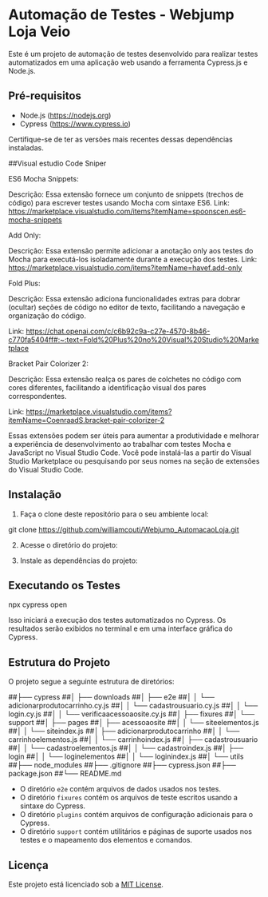# Automação de Testes - Webjump Loja Veio

Este é um projeto de automação de testes desenvolvido para realizar testes automatizados em uma aplicação web usando a ferramenta Cypress.js e Node.js.

## Pré-requisitos

- Node.js (https://nodejs.org)
- Cypress (https://www.cypress.io)

Certifique-se de ter as versões mais recentes dessas dependências instaladas.

##Visual estudio Code Sniper

ES6 Mocha Snippets:

Descrição: Essa extensão fornece um conjunto de snippets (trechos de código) para escrever testes usando Mocha com sintaxe ES6.
Link: https://marketplace.visualstudio.com/items?itemName=spoonscen.es6-mocha-snippets

Add Only:

Descrição: Essa extensão permite adicionar a anotação only aos testes do Mocha para executá-los isoladamente durante a execução dos testes.
Link: https://marketplace.visualstudio.com/items?itemName=havef.add-only

Fold Plus:

Descrição: Essa extensão adiciona funcionalidades extras para dobrar (ocultar) seções de código no editor de texto, facilitando a navegação e organização do código.

Link: https://chat.openai.com/c/c6b92c9a-c27e-4570-8b46-c770fa5404ff#:~:text=Fold%20Plus%20no%20Visual%20Studio%20Marketplace

Bracket Pair Colorizer 2:

Descrição: Essa extensão realça os pares de colchetes no código com cores diferentes, facilitando a identificação visual dos pares correspondentes.

Link: https://marketplace.visualstudio.com/items?itemName=CoenraadS.bracket-pair-colorizer-2

Essas extensões podem ser úteis para aumentar a produtividade e melhorar a experiência de desenvolvimento ao trabalhar com testes Mocha 
e JavaScript no Visual Studio Code. Você pode instalá-las a partir do Visual Studio Marketplace ou pesquisando por seus nomes na seção 
de extensões do Visual Studio Code.

## Instalação

1. Faça o clone deste repositório para o seu ambiente local:

git clone https://github.com/williamcouti/Webjump_AutomacaoLoja.git

2. Acesse o diretório do projeto:

3. Instale as dependências do projeto:

## Executando os Testes

 npx cypress open
 
 Isso iniciará a execução dos testes automatizados no Cypress. Os resultados serão exibidos no terminal e em uma interface gráfica do Cypress.

## Estrutura do Projeto

O projeto segue a seguinte estrutura de diretórios:

##├── cypress
##│ ├── downloads
##│ ├── e2e
##│ │ └── adicionarprodutocarrinho.cy.js
##│ │ └── cadastrousuario.cy.js
##│ │ └── login.cy.js
##│ │ └── verificaacessoaosite.cy.js
##│ ├── fixures
##│ └── support
##│ ├── pages
##│ ├── acessoaosite
##│ │ └── siteelementos.js
##│ │ └── siteindex.js
##│ ├── adicionarprodutocarrinho
##│ │ └── carrinhoelementos.js
##│ │ └── carrinhoindex.js
##│ ├── cadastrousuario
##│ │ └── cadastroelementos.js
##│ │ └── cadastroindex.js
##│ ├── login
##│ │ └── loginelementos
##│ │ └── loginindex.js
##│ └── utils
##├── node_modules
##├── .gitignore
##├── cypress.json
##├── package.json
##└── README.md

- O diretório `e2e` contém arquivos de dados usados nos testes.
- O diretório `fixures` contém os arquivos de teste escritos usando a sintaxe do Cypress.
- O diretório `plugins` contém arquivos de configuração adicionais para o Cypress.
- O diretório `support` contém utilitários e páginas de suporte usados nos testes e o mapeamento dos elementos e comandos.

## Licença

Este projeto está licenciado sob a [MIT License](LICENSE).
